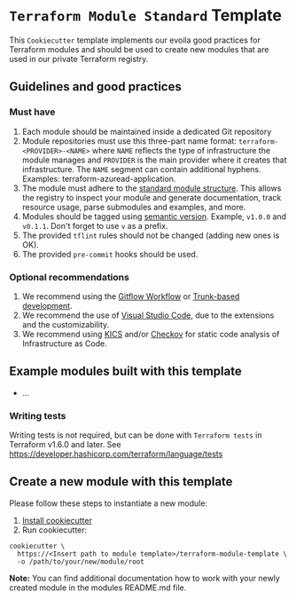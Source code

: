 # `Terraform Module Standard` Template

This `Cookiecutter` template implements our evoila good practices
for Terraform modules and should be used to create new modules that are used in our private Terraform registry.

## Guidelines and good practices

### Must have

1. Each module should be maintained inside a dedicated Git repository
1. Module repositories must use this three-part name format:
   `terraform-<PROVIDER>-<NAME>` where `NAME` reflects the type of infrastructure
   the module manages and `PROVIDER` is the main provider where it creates that
   infrastructure. The `NAME` segment can contain additional hyphens.
   Examples: terraform-azuread-application.
1. The module must adhere to the [standard module structure](https://www.terraform.io/language/modules/develop/structure).
   This allows the registry to inspect your module and generate documentation, track resource usage, parse submodules and examples, and more.
1. Modules should be tagged using [semantic version](http://semver.org/). Example, `v1.0.0` and `v0.1.1`. Don't forget to use `v` as a prefix.
1. The provided `tflint` rules should not be changed (adding new ones is OK).
1. The provided `pre-commit` hooks should be used.

### Optional recommendations

1. We recommend using the [Gitflow Workflow](https://www.atlassian.com/git/tutorials/comparing-workflows/gitflow-workflow) or [Trunk-based development](https://www.atlassian.com/continuous-delivery/continuous-integration/trunk-based-development).
2. We recommend the use of [Visual Studio Code](https://code.visualstudio.com), due to the extensions and the customizability.
3. We recommend using [KICS](https://kics.io/index.html) and/or [Checkov](https://www.checkov.io) for static code analysis of Infrastructure as Code.

## Example modules built with this template

- ...

### Writing tests

Writing tests is not required, but can be done with `Terraform tests` in Terraform v1.6.0 and later.
See https://developer.hashicorp.com/terraform/language/tests

## Create a new module with this template

Please follow these steps to instantiate a new module:

1. [Install cookiecutter](https://cookiecutter.readthedocs.io/en/stable/installation.html)
2. Run cookiecutter:

```shell
cookiecutter \
  https://<Insert path to module template>/terraform-module-template \
  -o /path/to/your/new/module/root
```

**Note:** You can find additional documentation how to work with your newly created
module in the modules README.md file.
